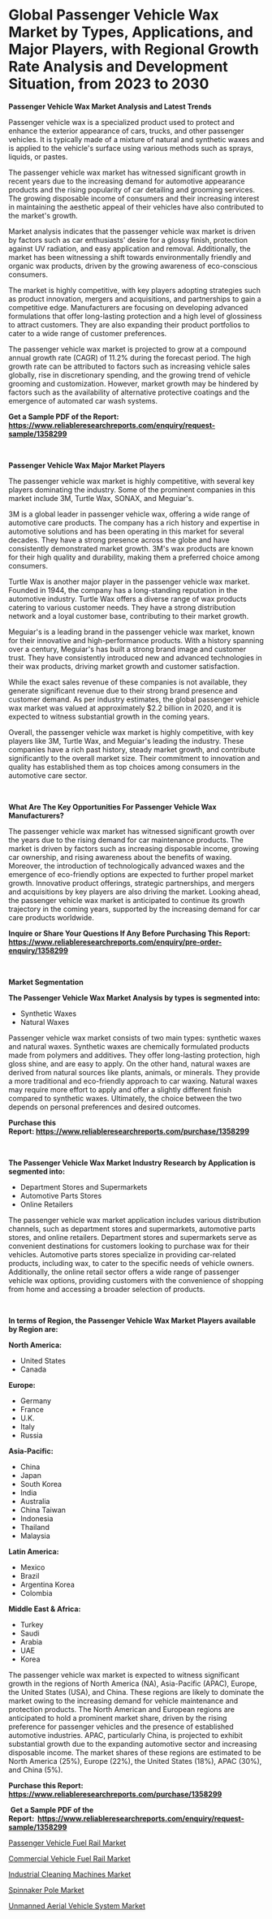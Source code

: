 <p><h1>Global Passenger Vehicle Wax Market by Types, Applications, and Major Players, with Regional Growth Rate Analysis and Development Situation, from 2023 to 2030</h1></p><p><strong>Passenger Vehicle Wax Market Analysis and Latest Trends</strong></p>
<p><p>Passenger vehicle wax is a specialized product used to protect and enhance the exterior appearance of cars, trucks, and other passenger vehicles. It is typically made of a mixture of natural and synthetic waxes and is applied to the vehicle's surface using various methods such as sprays, liquids, or pastes.</p><p>The passenger vehicle wax market has witnessed significant growth in recent years due to the increasing demand for automotive appearance products and the rising popularity of car detailing and grooming services. The growing disposable income of consumers and their increasing interest in maintaining the aesthetic appeal of their vehicles have also contributed to the market's growth.</p><p>Market analysis indicates that the passenger vehicle wax market is driven by factors such as car enthusiasts' desire for a glossy finish, protection against UV radiation, and easy application and removal. Additionally, the market has been witnessing a shift towards environmentally friendly and organic wax products, driven by the growing awareness of eco-conscious consumers.</p><p>The market is highly competitive, with key players adopting strategies such as product innovation, mergers and acquisitions, and partnerships to gain a competitive edge. Manufacturers are focusing on developing advanced formulations that offer long-lasting protection and a high level of glossiness to attract customers. They are also expanding their product portfolios to cater to a wide range of customer preferences.</p><p>The passenger vehicle wax market is projected to grow at a compound annual growth rate (CAGR) of 11.2% during the forecast period. The high growth rate can be attributed to factors such as increasing vehicle sales globally, rise in discretionary spending, and the growing trend of vehicle grooming and customization. However, market growth may be hindered by factors such as the availability of alternative protective coatings and the emergence of automated car wash systems.</p></p>
<p><strong>Get a Sample PDF of the Report:&nbsp; <a href="https://www.reliableresearchreports.com/enquiry/request-sample/1358299">https://www.reliableresearchreports.com/enquiry/request-sample/1358299</a></strong></p>
<p>&nbsp;</p>
<p><strong>Passenger Vehicle Wax Major Market Players</strong></p>
<p><p>The passenger vehicle wax market is highly competitive, with several key players dominating the industry. Some of the prominent companies in this market include 3M, Turtle Wax, SONAX, and Meguiar's.</p><p>3M is a global leader in passenger vehicle wax, offering a wide range of automotive care products. The company has a rich history and expertise in automotive solutions and has been operating in this market for several decades. They have a strong presence across the globe and have consistently demonstrated market growth. 3M's wax products are known for their high quality and durability, making them a preferred choice among consumers.</p><p>Turtle Wax is another major player in the passenger vehicle wax market. Founded in 1944, the company has a long-standing reputation in the automotive industry. Turtle Wax offers a diverse range of wax products catering to various customer needs. They have a strong distribution network and a loyal customer base, contributing to their market growth.</p><p>Meguiar's is a leading brand in the passenger vehicle wax market, known for their innovative and high-performance products. With a history spanning over a century, Meguiar's has built a strong brand image and customer trust. They have consistently introduced new and advanced technologies in their wax products, driving market growth and customer satisfaction.</p><p>While the exact sales revenue of these companies is not available, they generate significant revenue due to their strong brand presence and customer demand. As per industry estimates, the global passenger vehicle wax market was valued at approximately $2.2 billion in 2020, and it is expected to witness substantial growth in the coming years.</p><p>Overall, the passenger vehicle wax market is highly competitive, with key players like 3M, Turtle Wax, and Meguiar's leading the industry. These companies have a rich past history, steady market growth, and contribute significantly to the overall market size. Their commitment to innovation and quality has established them as top choices among consumers in the automotive care sector.</p></p>
<p>&nbsp;</p>
<p><strong>What Are The Key Opportunities For Passenger Vehicle Wax Manufacturers?</strong></p>
<p><p>The passenger vehicle wax market has witnessed significant growth over the years due to the rising demand for car maintenance products. The market is driven by factors such as increasing disposable income, growing car ownership, and rising awareness about the benefits of waxing. Moreover, the introduction of technologically advanced waxes and the emergence of eco-friendly options are expected to further propel market growth. Innovative product offerings, strategic partnerships, and mergers and acquisitions by key players are also driving the market. Looking ahead, the passenger vehicle wax market is anticipated to continue its growth trajectory in the coming years, supported by the increasing demand for car care products worldwide.</p></p>
<p><strong>Inquire or Share Your Questions If Any Before Purchasing This Report: <a href="https://www.reliableresearchreports.com/enquiry/pre-order-enquiry/1358299">https://www.reliableresearchreports.com/enquiry/pre-order-enquiry/1358299</a></strong></p>
<p>&nbsp;</p>
<p><strong>Market Segmentation</strong></p>
<p><strong>The Passenger Vehicle Wax Market Analysis by types is segmented into:</strong></p>
<p><ul><li>Synthetic Waxes</li><li>Natural Waxes</li></ul></p>
<p><p>Passenger vehicle wax market consists of two main types: synthetic waxes and natural waxes. Synthetic waxes are chemically formulated products made from polymers and additives. They offer long-lasting protection, high gloss shine, and are easy to apply. On the other hand, natural waxes are derived from natural sources like plants, animals, or minerals. They provide a more traditional and eco-friendly approach to car waxing. Natural waxes may require more effort to apply and offer a slightly different finish compared to synthetic waxes. Ultimately, the choice between the two depends on personal preferences and desired outcomes.</p></p>
<p><strong>Purchase this Report:&nbsp;<a href="https://www.reliableresearchreports.com/purchase/1358299">https://www.reliableresearchreports.com/purchase/1358299</a></strong></p>
<p>&nbsp;</p>
<p><strong>The Passenger Vehicle Wax Market Industry Research by Application is segmented into:</strong></p>
<p><ul><li>Department Stores and Supermarkets</li><li>Automotive Parts Stores</li><li>Online Retailers</li></ul></p>
<p><p>The passenger vehicle wax market application includes various distribution channels, such as department stores and supermarkets, automotive parts stores, and online retailers. Department stores and supermarkets serve as convenient destinations for customers looking to purchase wax for their vehicles. Automotive parts stores specialize in providing car-related products, including wax, to cater to the specific needs of vehicle owners. Additionally, the online retail sector offers a wide range of passenger vehicle wax options, providing customers with the convenience of shopping from home and accessing a broader selection of products.</p></p>
<p>&nbsp;</p>
<p><strong>In terms of Region, the Passenger Vehicle Wax Market Players available by Region are:</strong></p>
<p>
    <p> <strong> North America: </strong>
        <ul>
            <li>United States</li>
            <li>Canada</li>
        </ul>
        </p> 
    <p> <strong> Europe: </strong>
        <ul>
            <li>Germany</li>
            <li>France</li>
            <li>U.K.</li>
            <li>Italy</li>
            <li>Russia</li>
        </ul>
        </p> 
    <p> <strong> Asia-Pacific: </strong>
        <ul>
            <li>China</li>
            <li>Japan</li>
            <li>South Korea</li>
            <li>India</li>
            <li>Australia</li>
            <li>China Taiwan</li>
            <li>Indonesia</li>
            <li>Thailand</li>
            <li>Malaysia</li>
        </ul>
        </p> 
    <p> <strong> Latin America: </strong>
        <ul>
            <li>Mexico</li>
            <li>Brazil</li>
            <li>Argentina Korea</li>
            <li>Colombia</li>
        </ul>
        </p> 
    <p> <strong> Middle East & Africa: </strong>
        <ul>
            <li>Turkey</li>
            <li>Saudi</li>
            <li>Arabia</li>
            <li>UAE</li>
            <li>Korea</li>
        </ul>
    </p>
    </p>
<p><p>The passenger vehicle wax market is expected to witness significant growth in the regions of North America (NA), Asia-Pacific (APAC), Europe, the United States (USA), and China. These regions are likely to dominate the market owing to the increasing demand for vehicle maintenance and protection products. The North American and European regions are anticipated to hold a prominent market share, driven by the rising preference for passenger vehicles and the presence of established automotive industries. APAC, particularly China, is projected to exhibit substantial growth due to the expanding automotive sector and increasing disposable income. The market shares of these regions are estimated to be North America (25%), Europe (22%), the United States (18%), APAC (30%), and China (5%).</p></p>
<p><strong>Purchase this Report: <a href="https://www.reliableresearchreports.com/purchase/1358299">https://www.reliableresearchreports.com/purchase/1358299</a></strong></p>
<p>&nbsp;<strong>Get a Sample PDF of the Report:&nbsp;&nbsp;<a href="https://www.reliableresearchreports.com/enquiry/request-sample/1358299">https://www.reliableresearchreports.com/enquiry/request-sample/1358299</a></strong></p>
<p><strong></strong></p>
<p><p><a href="https://github.com/dziulagalemab/Market-Research-Report-List-1/blob/main/passenger-vehicle-fuel-rail-market.md">Passenger Vehicle Fuel Rail Market</a></p><p><a href="https://github.com/jonneygiverf/Market-Research-Report-List-1/blob/main/commercial-vehicle-fuel-rail-market.md">Commercial Vehicle Fuel Rail Market</a></p><p><a href="https://medium.com/@jasonmartin866/industrial-cleaning-machines-market-report-reveals-the-latest-trends-and-growth-opportunities-of-9597c21a805b">Industrial Cleaning Machines Market</a></p><p><a href="https://www.linkedin.com/pulse/spinnaker-pole-market-size-2023-2030-global-industrial-sp3xf/">Spinnaker Pole Market</a></p><p><a href="https://medium.com/@williammann19/unmanned-aerial-vehicle-system-market-analysis-and-sze-forecasted-for-period-from-2023-to-2030-ca47d5f2bec2">Unmanned Aerial Vehicle System Market</a></p></p>